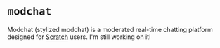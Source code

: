 # `modchat`

Modchat (stylized modchat) is a moderated real-time chatting platform designed for [Scratch](https://scratch.mit.edu/) users.  I'm still working on it!
